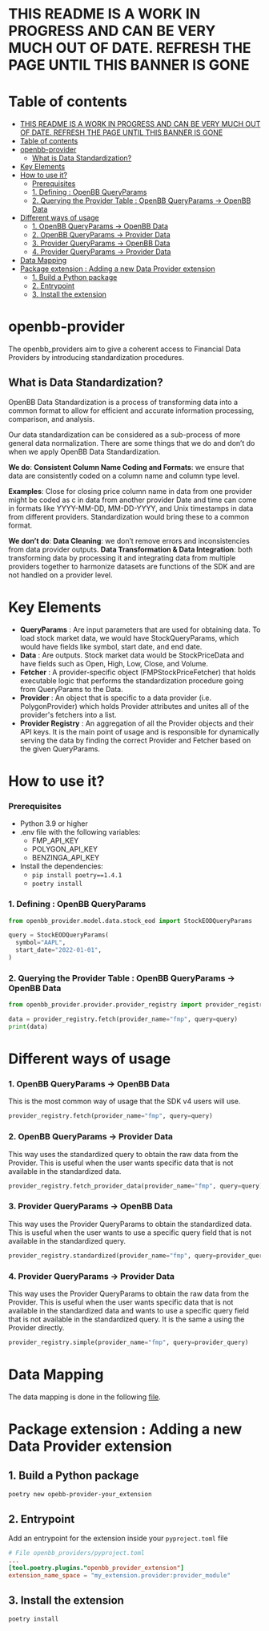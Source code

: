 # THIS README IS A WORK IN PROGRESS AND CAN BE VERY MUCH OUT OF DATE. REFRESH THE PAGE UNTIL THIS BANNER IS GONE

# Table of contents

- [THIS README IS A WORK IN PROGRESS AND CAN BE VERY MUCH OUT OF DATE. REFRESH THE PAGE UNTIL THIS BANNER IS GONE](#this-readme-is-a-work-in-progress-and-can-be-very-much-out-of-date-refresh-the-page-until-this-banner-is-gone)
- [Table of contents](#table-of-contents)
- [openbb-provider](#openbb-provider)
  - [What is Data Standardization?](#what-is-data-standardization)
- [Key Elements](#key-elements)
- [How to use it?](#how-to-use-it)
    - [Prerequisites](#prerequisites)
    - [1. Defining : OpenBB QueryParams](#1-defining--openbb-queryparams)
    - [2. Querying the Provider Table : OpenBB QueryParams -\> OpenBB Data](#2-querying-the-provider-table--openbb-queryparams---openbb-data)
- [Different ways of usage](#different-ways-of-usage)
    - [1. OpenBB QueryParams -\> OpenBB Data](#1-openbb-queryparams---openbb-data)
    - [2. OpenBB QueryParams -\> Provider Data](#2-openbb-queryparams---provider-data)
    - [3. Provider QueryParams -\> OpenBB Data](#3-provider-queryparams---openbb-data)
    - [4. Provider QueryParams -\> Provider Data](#4-provider-queryparams---provider-data)
- [Data Mapping](#data-mapping)
- [Package extension : Adding a new Data Provider extension](#package-extension--adding-a-new-data-provider-extension)
  - [1. Build a Python package](#1-build-a-python-package)
  - [2. Entrypoint](#2-entrypoint)
  - [3. Install the extension](#3-install-the-extension)

# openbb-provider

The openbb_providers aim to give a coherent access to Financial Data Providers by introducing standardization procedures.

## What is Data Standardization?

OpenBB Data Standardization is a process of transforming data into a common format to allow for efficient and accurate information processing, comparison, and analysis.

Our data standardization can be considered as a sub-process of more general data normalization. There are some things that we do and don’t do when we apply OpenBB Data Standardization.

**We do**:
**Consistent Column Name Coding and Formats**: we ensure that data are consistently coded on a column name and column type level.

**Examples**:
Close for closing price column name in data from one provider might be coded as c in data from another provider Date and time can come in formats like YYYY-MM-DD, MM-DD-YYYY, and Unix timestamps in data from different providers. Standardization would bring these to a common format.

**We don’t do**:
**Data Cleaning**: we don’t remove errors and inconsistencies from data provider outputs.
**Data Transformation & Data Integration**: both transforming data by processing it and integrating data from multiple providers together to harmonize datasets are functions of the SDK and are not handled on a provider level.

# Key Elements

- **QueryParams** : Are input parameters that are used for obtaining data. To load stock market data, we would have StockQueryParams, which would have fields like symbol, start date, and end date.
- **Data** : Are outputs. Stock market data would be StockPriceData and have fields such as Open, High, Low, Close, and Volume.
- **Fetcher** : A provider-specific object (FMPStockPriceFetcher) that holds executable logic that performs the standardization procedure going from QueryParams to the Data.
- **Provider** : An object that is specific to a data provider (i.e. PolygonProvider) which holds Provider attributes and unites all of the provider's fetchers into a list.
- **Provider Registry** : An aggregation of all the Provider objects and their API keys. It is the main point of usage and is responsible for dynamically serving the data by finding the correct Provider and Fetcher based on the given QueryParams.

# How to use it?

### Prerequisites

- Python 3.9 or higher
- .env file with the following variables:
  - FMP_API_KEY
  - POLYGON_API_KEY
  - BENZINGA_API_KEY
- Install the dependencies:
  - `pip install poetry==1.4.1`
  - `poetry install`

### 1. Defining : OpenBB QueryParams

```python
from openbb_provider.model.data.stock_eod import StockEODQueryParams

query = StockEODQueryParams(
  symbol="AAPL",
  start_date="2022-01-01",
)
```

### 2. Querying the Provider Table : OpenBB QueryParams -> OpenBB Data

```python
from openbb_provider.provider.provider_registry import provider_registry

data = provider_registry.fetch(provider_name="fmp", query=query)
print(data)
```

# Different ways of usage

### 1. OpenBB QueryParams -> OpenBB Data

This is the most common way of usage that the SDK v4 users will use.

```python
provider_registry.fetch(provider_name="fmp", query=query)
```

### 2. OpenBB QueryParams -> Provider Data

This way uses the standardized query to obtain the raw data from the Provider. This is useful when the user wants specific data that is not available in the standardized data.

```python
provider_registry.fetch_provider_data(provider_name="fmp", query=query)
```

### 3. Provider QueryParams -> OpenBB Data

This way uses the Provider QueryParams to obtain the standardized data. This is useful when the user wants to use a specific query field that is not available in the standardized query.

```python
provider_registry.standardized(provider_name="fmp", query=provider_query)
```

### 4. Provider QueryParams -> Provider Data

This way uses the Provider QueryParams to obtain the raw data from the Provider. This is useful when the user wants specific data that is not available in the standardized data and wants to use a specific query field that is not available in the standardized query. It is the same a using the Provider directly.

```python
provider_registry.simple(provider_name="fmp", query=provider_query)
```

# Data Mapping

The data mapping is done in the following [file](https://docs.google.com/spreadsheets/d/1AhmQWGRDqORk8nlcNclcnCuPpWsdMuaHwxujMMdzcsk/edit#gid=152728452).

# Package extension : Adding a new Data Provider extension

## 1. Build a Python package

```bash
poetry new opebb-provider-your_extension
```

## 2. Entrypoint

Add an entrypoint for the extension inside your `pyproject.toml` file

```toml
# File openbb_providers/pyproject.toml
...
[tool.poetry.plugins."openbb_provider_extension"]
extension_name_space = "my_extension.provider:provider_module"
```

## 3. Install the extension

```bash
poetry install
```
